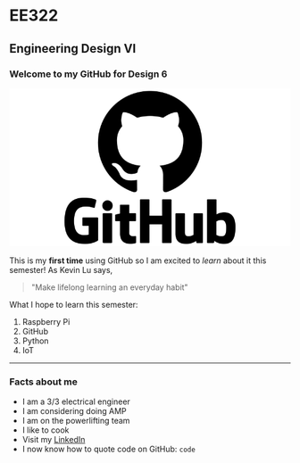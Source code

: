 # EE322
## Engineering Design VI

### Welcome to my GitHub for Design 6
![GitHub logo: Octocat](GitHub.png)

This is my **first time** using GitHub so I am excited to *learn* about it this semester!
As Kevin Lu says, 
> "Make lifelong learning an everyday habit"

What I hope to learn this semester:
1. Raspberry Pi
2. GitHub
3. Python
4. IoT

---
### Facts about me
- I am a 3/3 electrical engineer
- I am considering doing AMP
- I am on the powerlifting team
- I like to cook
- Visit my [LinkedIn](https://www.linkedin.com/in/abigailizzo)
- I now know how to quote code on GitHub: `code`
  
